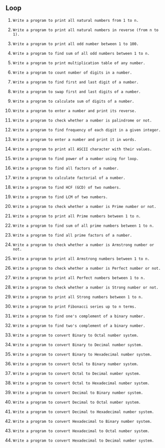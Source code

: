 ## Loop

1. `Write a program to print all natural numbers from 1 to n.`

2. `Write a program to print all natural numbers in reverse (from n to 1).`

3. `Write a program to print all odd number between 1 to 100.`

4. `Write a program to find sum of all odd numbers between 1 to n.`

5. `Write a program to print multiplication table of any number.`

6. `Write a program to count number of digits in a number.`

7. `Write a program to find first and last digit of a number.`

8. `Write a program to swap first and last digits of a number.`

9. `Write a program to calculate sum of digits of a number.`

10. `Write a program to enter a number and print its reverse.`

11. `Write a program to check whether a number is palindrome or not.`

12. `Write a program to find frequency of each digit in a given integer.`

13. `Write a program to enter a number and print it in words.`

14. `Write a program to print all ASCII character with their values.`

15. `Write a program to find power of a number using for loop.`

16. `Write a program to find all factors of a number.`

17. `Write a program to calculate factorial of a number.`

18. `Write a program to find HCF (GCD) of two numbers.`

19. `Write a program to find LCM of two numbers.`

20. `Write a program to check whether a number is Prime number or not.`

21. `Write a program to print all Prime numbers between 1 to n.`

22. `Write a program to find sum of all prime numbers between 1 to n.`

23. `Write a program to find all prime factors of a number.`

24. `Write a program to check whether a number is Armstrong number or not.`

25. `Write a program to print all Armstrong numbers between 1 to n.`

26. `Write a program to check whether a number is Perfect number or not.`

27. `Write a program to print all Perfect numbers between 1 to n.`

28. `Write a program to check whether a number is Strong number or not.`

29. `Write a program to print all Strong numbers between 1 to n.`

30. `Write a program to print Fibonacci series up to n terms.`

31. `Write a program to find one's complement of a binary number.`

32. `Write a program to find two's complement of a binary number.`

33. `Write a program to convert Binary to Octal number system.`

34. `Write a program to convert Binary to Decimal number system.`

35. `Write a program to convert Binary to Hexadecimal number system.`

36. `Write a program to convert Octal to Binary number system.`

37. `Write a program to convert Octal to Decimal number system.`

38. `Write a program to convert Octal to Hexadecimal number system.`

39. `Write a program to convert Decimal to Binary number system.`

40. `Write a program to convert Decimal to Octal number system.`

41. `Write a program to convert Decimal to Hexadecimal number system.`

42. `Write a program to convert Hexadecimal to Binary number system.`

43. `Write a program to convert Hexadecimal to Octal number system.`

44. `Write a program to convert Hexadecimal to Decimal number system.`
